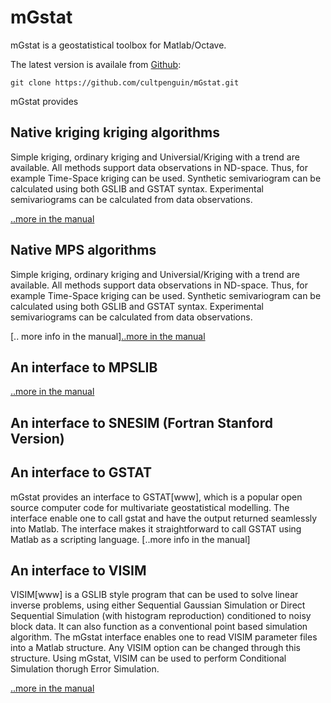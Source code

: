 # mGstat
mGstat is a geostatistical toolbox for Matlab/Octave.

The latest version is availale from [Github](https://github.com/cultpenguin/mGstat):

    git clone https://github.com/cultpenguin/mGstat.git


mGstat provides

## Native kriging kriging algorithms
Simple kriging, ordinary kriging and Universial/Kriging with a trend are available. All methods support data observations in ND-space. Thus, for example Time-Space kriging can be used.
Synthetic semivariogram can be calculated using both GSLIB and GSTAT syntax. Experimental semivariograms can be calculated from data observations. 

[..more in the manual](doc/chapMPSLIB.md)

## Native MPS algorithms
Simple kriging, ordinary kriging and Universial/Kriging with a trend are available. All methods support data observations in ND-space. Thus, for example Time-Space kriging can be used.
Synthetic semivariogram can be calculated using both GSLIB and GSTAT syntax. Experimental semivariograms can be calculated from data observations. 

[.. more info in the manual][..more in the manual](doc/chapMPSLIB.md)

## An interface to MPSLIB

[..more in the manual](doc/chapMPSLIB.md)

## An interface to SNESIM (Fortran Stanford Version)

## An interface to GSTAT
mGstat provides an interface to GSTAT[www], which is a popular open source computer code for multivariate geostatistical modelling.
The interface enable one to call gstat and have the output returned seamlessly into Matlab. 
The interface makes it straightforward to call GSTAT using Matlab as a scripting language. 
[..more info in the manual]

## An interface to VISIM
VISIM[www] is a GSLIB style program that can be used to solve linear inverse problems, using either Sequential Gaussian Simulation or Direct Sequential Simulation (with histogram reproduction) conditioned to noisy block data.
It can also function as a conventional point based simulation algorithm.
The mGstat interface enables one to read VISIM parameter files into a Matlab structure. Any VISIM option can be changed through this structure.
Using mGstat, VISIM can be used to perform Conditional Simulation thorugh Error Simulation.

[..more in the manual](doc/chapVISIM.md)

